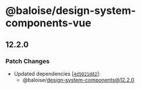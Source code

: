 # @baloise/design-system-components-vue

## 12.2.0

### Patch Changes

- Updated dependencies [[`4d5021d82`](https://github.com/baloise-incubator/design-system/commit/4d5021d82549ee336b964e05720fd08fefc55c8f)]:
  - @baloise/design-system-components@12.2.0
